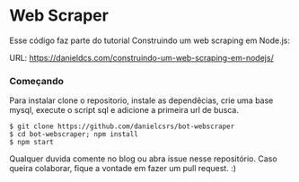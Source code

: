 # Web Scraper

Esse código faz parte do tutorial Construindo um web scraping em Node.js:

URL: https://danieldcs.com/construindo-um-web-scraping-em-nodejs/

### Começando

Para instalar clone o repositorio, instale as dependêcias, crie uma base mysql, execute o script sql e adicione a primeira url de busca.

```shell
$ git clone https://github.com/danielcsrs/bot-webscraper
$ cd bot-webscraper; npm install
$ npm start
```

Qualquer duvida comente no blog ou abra issue nesse repositório. Caso queira colaborar, fique a vontade em fazer um pull request. :)
